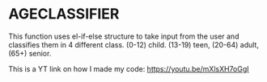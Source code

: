 # AGECLASSIFIER
This function uses el-if-else structure to take input from the user and classifies them in 4 different class.  (0-12) child. (13-19) teen, (20-64) adult, (65+) senior.

This is a YT link on how I made my code:
https://youtu.be/mXlsXH7oGgI
